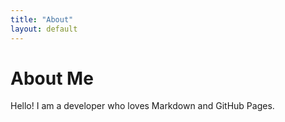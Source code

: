 ```yaml
---
title: "About"
layout: default
---
```


# About Me

Hello! I am a developer who loves Markdown and GitHub Pages.
